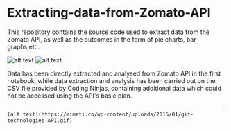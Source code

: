 # Extracting-data-from-Zomato-API
  This repository contains the source code used to extract data from the Zomato API, as well as the outcomes in the form of pie charts, bar graphs,etc.



![alt text](https://b.zmtcdn.com/images/developers/api_icon3.png?output-format=webp)                                                       ![alt text](https://b.zmtcdn.com/images/developers/api_icon1.png?output-format=webp)


Data has been directly extracted and analysed from Zomato API in the first notebook, while data extraction and analysis has been carried out on the CSV file provided by Coding Ninjas, containing additional data which could not be accessed using the API's basic plan.




                                                                         ![alt text](https://mimeti.co/wp-content/uploads/2015/01/gif-technologies-API.gif)


